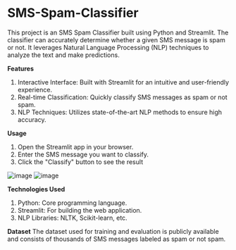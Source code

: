 # SMS-Spam-Classifier
This project is an SMS Spam Classifier built using Python and Streamlit. The classifier can accurately determine whether a given SMS message is spam or not. It leverages Natural Language Processing (NLP) techniques to analyze the text and make predictions.

**Features**
1. Interactive Interface: Built with Streamlit for an intuitive and user-friendly experience.
2. Real-time Classification: Quickly classify SMS messages as spam or not spam.
4. NLP Techniques: Utilizes state-of-the-art NLP methods to ensure high accuracy.

**Usage**
1. Open the Streamlit app in your browser.
2. Enter the SMS message you want to classify.
3. Click the "Classify" button to see the result

![image](https://github.com/user-attachments/assets/473bd159-2bee-4c44-b46d-26de9a37f915)
![image](https://github.com/user-attachments/assets/5503463e-937d-4641-ae07-d663e32b3a34)

**Technologies Used**
1. Python: Core programming language.
2. Streamlit: For building the web application.
3. NLP Libraries: NLTK, Scikit-learn, etc.

**Dataset**
The dataset used for training and evaluation is publicly available and consists of thousands of SMS messages labeled as spam or not spam.
